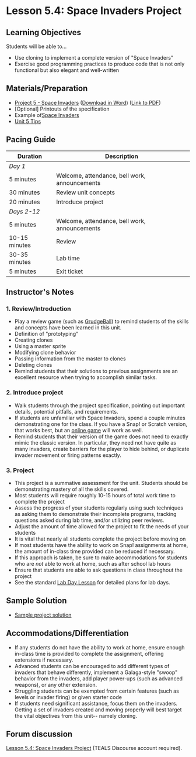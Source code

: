 # Lesson 5.4: Space Invaders Project

## Learning Objectives

Students will be able to...

- Use cloning to implement a complete version of "Space Invaders"
- Exercise good programming practices to produce code that is not only functional but also elegant and well-written

## Materials/Preparation

- [Project 5 - Space Invaders](project_5.md) ([Download in Word](https://github.com/TEALSK12/introduction-to-computer-science/raw/master/Projects/Projects%20Word/Project%205%20Space%20Invaders.docx)) ([Link to PDF](https://github.com/TEALSK12/introduction-to-computer-science/raw/master/Projects/Projects%20PDF/Project%205%20Space%20Invaders.pdf))
- [Optional] Printouts of the specification
- Example of[Space Invaders](http://www.pacxon4u.com/space-invaders/)
- [Unit 5 Tips](unit_5_tips.md)

## Pacing Guide

| Duration      | Description                                   |
| ------------- | --------------------------------------------- |
| _Day 1_       |                                               |
| 5 minutes     | Welcome, attendance, bell work, announcements |
| 30 minutes    | Review unit concepts                          |
| 20 minutes    | Introduce project                             |
| _Days 2-12_    |                                               |
| 5 minutes     | Welcome, attendance, bell work, announcements |
| 10-15 minutes | Review                                        |
| 30-35 minutes | Lab time                                      |
| 5 minutes     | Exit ticket                                   |

## Instructor's Notes

### 1. Review/Introduction

- Play a review game (such as [GrudgeBall](http://toengagethemall.blogspot.com/2013/02/grudgeball-review-game-where-kids-attack.html)) to remind students of the skills and concepts have been learned in this unit.
- Definition of "prototyping"
- Creating clones
- Using a master sprite
- Modifying clone behavior
- Passing information from the master to clones
- Deleting clones
- Remind students that their solutions to previous assignments are an excellent resource when trying to accomplish similar tasks.

### 2.  Introduce project

- Walk students through the project specification, pointing out important details, potential pitfalls, and requirements.
- If students are unfamiliar with Space Invaders, spend a couple minutes demonstrating one for the class.  If you have a Snap! or Scratch version, that works best, but an [online game](http://www.pacxon4u.com/space-invaders/) will work as well.
- Remind students that their version of the game does not need to exactly mimic the classic version.  In particular, they need not have quite as many invaders, create barriers for the player to hide behind, or duplicate invader movement or firing patterns exactly.

### 3.  Project

- This project is a summative assessment for the unit.  Students should be demonstrating mastery of all the skills covered.
- Most students will require roughly 10-15 hours of total work time to complete the project
- Assess the progress of your students regularly using such techniques as asking them to demonstrate their incomplete programs, tracking questions asked during lab time, and/or utilizing peer reviews.
- Adjust the amount of time allowed for the project to fit the needs of your students
- It is vital that nearly all students complete the project before moving on
- If most students have the ability to work on Snap! assignments at home, the amount of in-class time provided can be reduced if necessary.
- If this approach is taken, be sure to make accommodations for students who are _not_ able to work at home, such as after school lab hours
- Ensure that students are able to ask questions in class throughout the project
- See the standard [Lab Day Lesson](lab_day_lesson.md) for detailed plans for lab days.

## Sample Solution

- [Sample project solution](https://www.tealsk12.org/intro-to-computer-science-sample-solutions/)

## Accommodations/Differentiation

- If any students do not have the ability to work at home, ensure enough in-class time is provided to complete the assignment, offering extensions if necessary.
- Advanced students can be encouraged to add different types of invaders that behave differently, implement a Galaga-style "swoop" behavior from the invaders, add player power-ups (such as advanced weapons), or any other extension.
- Struggling students can be exempted from certain features (such as levels or invader firing) or given starter code
- If students need significant assistance, focus them on the invaders.  Getting a set of invaders created and moving properly will best target the vital objectives from this unit-- namely cloning.

## Forum discussion

[Lesson 5.4: Space Invaders Project](http://forums.tealsk12.org/c/intro-unit-5-cloning/lesson-5-4-space-invaders-project) (TEALS Discourse account required).
